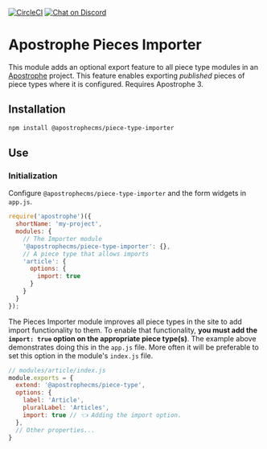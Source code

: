 [![CircleCI](https://circleci.com/gh/apostrophecms/piece-type-importer/tree/main.svg?style=svg)](https://circleci.com/gh/apostrophecms/piece-type-importer/tree/main)
[![Chat on Discord](https://img.shields.io/discord/517772094482677790.svg)](https://chat.apostrophecms.org)

# Apostrophe Pieces Importer

This module adds an optional export feature to all piece type modules in an [Apostrophe](https://apostrophecms.com) project. This feature enables exporting *published* pieces of piece types where it is configured. Requires Apostrophe 3.

## Installation

```bash
npm install @apostrophecms/piece-type-importer
```

## Use

### Initialization

Configure `@apostrophecms/piece-type-importer` and the form widgets in `app.js`.

```javascript
require('apostrophe')({
  shortName: 'my-project',
  modules: {
    // The Importer module
    '@apostrophecms/piece-type-importer': {},
    // A piece type that allows imports
    'article': {
      options: {
        import: true
      }
    }
  }
});
```

The Pieces Importer module improves all piece types in the site to add import functionality to them. To enable that functionality, **you must add the `import: true` option on the appropriate piece type(s)**. The example above demonstrates doing this in the `app.js` file. More often it will be preferable to set this option in the module's `index.js` file.

```javascript
// modules/article/index.js
module.exports = {
  extend: '@apostrophecms/piece-type',
  options: {
    label: 'Article',
    pluralLabel: 'Articles',
    import: true // 👈 Adding the import option.
  },
  // Other properties...
}
```
